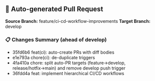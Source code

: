 ## 🤖 Auto-generated Pull Request

**Source Branch:** feature/ci-cd-workflow-improvements
**Target Branch:** develop

### 📋 Changes Summary (ahead of develop)
- 35fd6b6 feat(ci): auto-create PRs with diff bodies
- e1e793a chore(ci): de-duplicate triggers
- 4fa410a chore: split auto-PR targets (feature→develop, release/hotfix→main) and remove develop push trigger
- 36fdd4a feat: implement hierarchical CI/CD workflows
